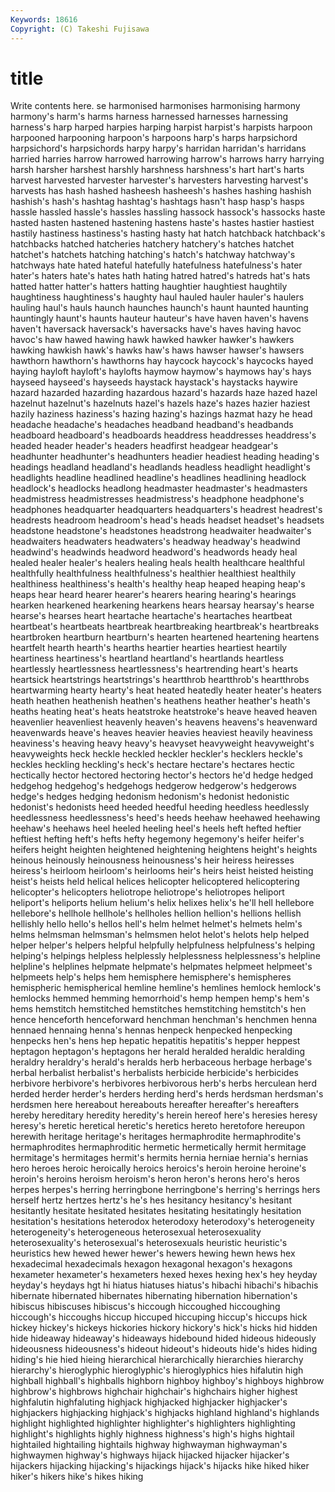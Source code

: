 ```yaml
---
Keywords: 18616 
Copyright: (C) Takeshi Fujisawa
---
```


# title

Write contents here.
se harmonised harmonises harmonising harmony
harmony's harm's harms harness harnessed harnesses harnessing harness's harp harped
harpies harping harpist harpist's harpists harpoon harpooned harpooning harpoon's harpoons
harp's harps harpsichord harpsichord's harpsichords harpy harpy's harridan harridan's harridans
harried harries harrow harrowed harrowing harrow's harrows harry harrying harsh
harsher harshest harshly harshness harshness's hart hart's harts harvest harvested
harvester harvester's harvesters harvesting harvest's harvests has hash hashed hasheesh
hasheesh's hashes hashing hashish hashish's hash's hashtag hashtag's hashtags hasn't
hasp hasp's hasps hassle hassled hassle's hassles hassling hassock hassock's
hassocks haste hasted hasten hastened hastening hastens haste's hastes hastier
hastiest hastily hastiness hastiness's hasting hasty hat hatch hatchback hatchback's
hatchbacks hatched hatcheries hatchery hatchery's hatches hatchet hatchet's hatchets hatching
hatching's hatch's hatchway hatchway's hatchways hate hated hateful hatefully hatefulness
hatefulness's hater hater's haters hate's hates hath hating hatred hatred's
hatreds hat's hats hatted hatter hatter's hatters hatting haughtier haughtiest
haughtily haughtiness haughtiness's haughty haul hauled hauler hauler's haulers hauling
haul's hauls haunch haunches haunch's haunt haunted haunting hauntingly haunt's
haunts hauteur hauteur's have haven haven's havens haven't haversack haversack's
haversacks have's haves having havoc havoc's haw hawed hawing hawk
hawked hawker hawker's hawkers hawking hawkish hawk's hawks haw's haws
hawser hawser's hawsers hawthorn hawthorn's hawthorns hay haycock haycock's haycocks
hayed haying hayloft hayloft's haylofts haymow haymow's haymows hay's hays
hayseed hayseed's hayseeds haystack haystack's haystacks haywire hazard hazarded hazarding
hazardous hazard's hazards haze hazed hazel hazelnut hazelnut's hazelnuts hazel's
hazels haze's hazes hazier haziest hazily haziness haziness's hazing hazing's
hazings hazmat hazy he head headache headache's headaches headband headband's
headbands headboard headboard's headboards headdress headdresses headdress's headed header header's
headers headfirst headgear headgear's headhunter headhunter's headhunters headier headiest heading
heading's headings headland headland's headlands headless headlight headlight's headlights headline
headlined headline's headlines headlining headlock headlock's headlocks headlong headmaster headmaster's
headmasters headmistress headmistresses headmistress's headphone headphone's headphones headquarter headquarters headquarters's
headrest headrest's headrests headroom headroom's head's heads headset headset's headsets
headstone headstone's headstones headstrong headwaiter headwaiter's headwaiters headwaters headwaters's headway
headway's headwind headwind's headwinds headword headword's headwords heady heal healed
healer healer's healers healing heals health healthcare healthful healthfully healthfulness
healthfulness's healthier healthiest healthily healthiness healthiness's health's healthy heap heaped
heaping heap's heaps hear heard hearer hearer's hearers hearing hearing's
hearings hearken hearkened hearkening hearkens hears hearsay hearsay's hearse hearse's
hearses heart heartache heartache's heartaches heartbeat heartbeat's heartbeats heartbreak heartbreaking
heartbreak's heartbreaks heartbroken heartburn heartburn's hearten heartened heartening heartens heartfelt
hearth hearth's hearths heartier hearties heartiest heartily heartiness heartiness's heartland
heartland's heartlands heartless heartlessly heartlessness heartlessness's heartrending heart's hearts heartsick
heartstrings heartstrings's heartthrob heartthrob's heartthrobs heartwarming hearty hearty's heat heated
heatedly heater heater's heaters heath heathen heathenish heathen's heathens heather
heather's heath's heaths heating heat's heats heatstroke heatstroke's heave heaved
heaven heavenlier heavenliest heavenly heaven's heavens heavens's heavenward heavenwards heave's
heaves heavier heavies heaviest heavily heaviness heaviness's heaving heavy heavy's
heavyset heavyweight heavyweight's heavyweights heck heckle heckled heckler heckler's hecklers
heckle's heckles heckling heckling's heck's hectare hectare's hectares hectic hectically
hector hectored hectoring hector's hectors he'd hedge hedged hedgehog hedgehog's
hedgehogs hedgerow hedgerow's hedgerows hedge's hedges hedging hedonism hedonism's hedonist
hedonistic hedonist's hedonists heed heeded heedful heeding heedless heedlessly heedlessness
heedlessness's heed's heeds heehaw heehawed heehawing heehaw's heehaws heel heeled
heeling heel's heels heft hefted heftier heftiest hefting heft's hefts
hefty hegemony hegemony's heifer heifer's heifers height heighten heightened heightening
heightens height's heights heinous heinously heinousness heinousness's heir heiress heiresses
heiress's heirloom heirloom's heirlooms heir's heirs heist heisted heisting heist's
heists held helical helices helicopter helicoptered helicoptering helicopter's helicopters heliotrope
heliotrope's heliotropes heliport heliport's heliports helium helium's helix helixes helix's
he'll hell hellebore hellebore's hellhole hellhole's hellholes hellion hellion's hellions
hellish hellishly hello hello's hellos hell's helm helmet helmet's helmets
helm's helms helmsman helmsman's helmsmen helot helot's helots help helped
helper helper's helpers helpful helpfully helpfulness helpfulness's helping helping's helpings
helpless helplessly helplessness helplessness's helpline helpline's helplines helpmate helpmate's helpmates
helpmeet helpmeet's helpmeets help's helps hem hemisphere hemisphere's hemispheres hemispheric
hemispherical hemline hemline's hemlines hemlock hemlock's hemlocks hemmed hemming hemorrhoid's
hemp hempen hemp's hem's hems hemstitch hemstitched hemstitches hemstitching hemstitch's
hen hence henceforth henceforward henchman henchman's henchmen henna hennaed hennaing
henna's hennas henpeck henpecked henpecking henpecks hen's hens hep hepatic
hepatitis hepatitis's hepper heppest heptagon heptagon's heptagons her herald heralded
heraldic heralding heraldry heraldry's herald's heralds herb herbaceous herbage herbage's
herbal herbalist herbalist's herbalists herbicide herbicide's herbicides herbivore herbivore's herbivores
herbivorous herb's herbs herculean herd herded herder herder's herders herding
herd's herds herdsman herdsman's herdsmen here hereabout hereabouts hereafter hereafter's
hereafters hereby hereditary heredity heredity's herein hereof here's heresies heresy
heresy's heretic heretical heretic's heretics hereto heretofore hereupon herewith heritage
heritage's heritages hermaphrodite hermaphrodite's hermaphrodites hermaphroditic hermetic hermetically hermit hermitage
hermitage's hermitages hermit's hermits hernia herniae hernia's hernias hero heroes
heroic heroically heroics heroics's heroin heroine heroine's heroin's heroins heroism
heroism's heron heron's herons hero's heros herpes herpes's herring herringbone
herringbone's herring's herrings hers herself hertz hertzes hertz's he's hes
hesitancy hesitancy's hesitant hesitantly hesitate hesitated hesitates hesitating hesitatingly hesitation
hesitation's hesitations heterodox heterodoxy heterodoxy's heterogeneity heterogeneity's heterogeneous heterosexual heterosexuality
heterosexuality's heterosexual's heterosexuals heuristic heuristic's heuristics hew hewed hewer hewer's
hewers hewing hewn hews hex hexadecimal hexadecimals hexagon hexagonal hexagon's
hexagons hexameter hexameter's hexameters hexed hexes hexing hex's hey heyday
heyday's heydays hgt hi hiatus hiatuses hiatus's hibachi hibachi's hibachis
hibernate hibernated hibernates hibernating hibernation hibernation's hibiscus hibiscuses hibiscus's hiccough
hiccoughed hiccoughing hiccough's hiccoughs hiccup hiccuped hiccuping hiccup's hiccups hick
hickey hickey's hickeys hickories hickory hickory's hick's hicks hid hidden
hide hideaway hideaway's hideaways hidebound hided hideous hideously hideousness hideousness's
hideout hideout's hideouts hide's hides hiding hiding's hie hied hieing
hierarchical hierarchically hierarchies hierarchy hierarchy's hieroglyphic hieroglyphic's hieroglyphics hies hifalutin
high highball highball's highballs highborn highboy highboy's highboys highbrow highbrow's
highbrows highchair highchair's highchairs higher highest highfalutin highfaluting highjack highjacked
highjacker highjacker's highjackers highjacking highjack's highjacks highland highland's highlands highlight
highlighted highlighter highlighter's highlighters highlighting highlight's highlights highly highness highness's
high's highs hightail hightailed hightailing hightails highway highwayman highwayman's highwaymen
highway's highways hijack hijacked hijacker hijacker's hijackers hijacking hijacking's hijackings
hijack's hijacks hike hiked hiker hiker's hikers hike's hikes hiking
